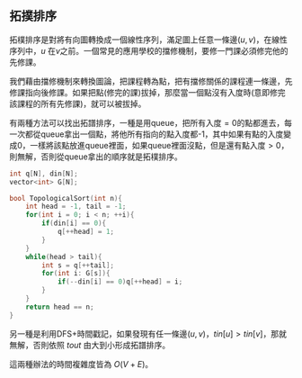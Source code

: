## 拓撲排序
拓樸排序是對將有向圖轉換成一個線性序列，滿足圖上任意一條邊$(u,v)$，在線性序列中，$u$ 在$v$之前。一個常見的應用學校的擋修機制，要修一門課必須修完他的先修課。

我們藉由擋修機制來轉換圖論，把課程轉為點，把有擋修關係的課程連一條邊，先修課指向後修課。如果把點(修完的課)拔掉，那麼當一個點沒有入度時(意即修完該課程的所有先修課)，就可以被拔掉。

有兩種方法可以找出拓譜排序，一種是用queue，把所有入度$=0$的點都進去，每一次都從queue拿出一個點，將他所有指向的點入度都-1，其中如果有點的入度變成0，一樣將該點放進queue裡面，如果queue裡面沒點，但是還有點入度$>0$，則無解，否則從queue拿出的順序就是拓樸排序。

```cpp
int q[N], din[N];
vector<int> G[N];

bool TopologicalSort(int n){
    int head = -1, tail = -1;
    for(int i = 0; i < n; ++i){
        if(din[i] == 0){
            q[++head] = 1;
        }
    }
    while(head > tail){
        int s = q[++tail];
        for(int i: G[s]){
            if(--din[i] == 0)q[++head] = i;
        }
    }
    return head == n;
}
```

另一種是利用DFS+時間戳記，如果發現有任一條邊$(u,v)$，$tin[u]>tin[v]$，那就無解，否則依照 $tout$ 由大到小形成拓譜排序。

這兩種辦法的時間複雜度皆為 $O(V+E)$。